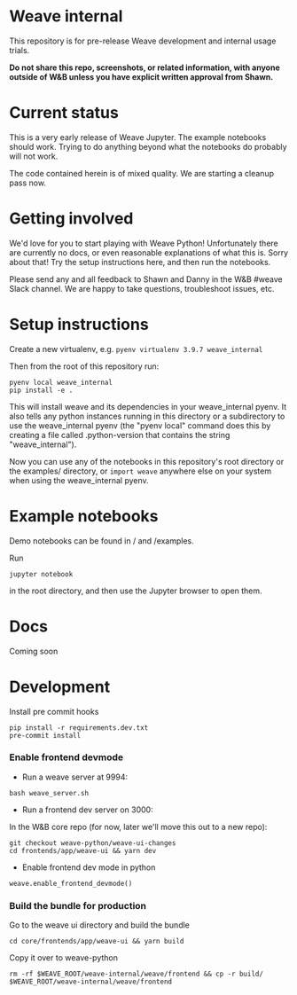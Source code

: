 # Weave internal

This repository is for pre-release Weave development and internal usage trials.

**Do not share this repo, screenshots, or related information, with anyone outside of W&B unless you have explicit written approval from Shawn.**

# Current status

This is a very early release of Weave Jupyter. The example notebooks should work. Trying to do anything beyond what the notebooks do probably will not work.

The code contained herein is of mixed quality. We are starting a cleanup pass now.

# Getting involved

We'd love for you to start playing with Weave Python! Unfortunately there are currently no docs, or even reasonable explanations of what this is. Sorry about that! Try the setup instructions here, and then run the notebooks.

Please send any and all feedback to Shawn and Danny in the W&B #weave Slack channel. We are happy to take questions, troubleshoot issues, etc.

# Setup instructions

Create a new virtualenv, e.g. `pyenv virtualenv 3.9.7 weave_internal`

Then from the root of this repository run:

```
pyenv local weave_internal
pip install -e .
```

This will install weave and its dependencies in your weave_internal pyenv. It also tells any python instances running in this directory or a subdirectory to use the weave_internal pyenv (the "pyenv local" command does this by creating a file called .python-version that contains the string "weave_internal").

Now you can use any of the notebooks in this repository's root directory or the examples/ directory, or `import weave` anywhere else on your system when using the weave_internal pyenv.

# Example notebooks

Demo notebooks can be found in / and /examples.

Run

```
jupyter notebook
```

in the root directory, and then use the Jupyter browser to open them.

# Docs

Coming soon

# Development

Install pre commit hooks

```
pip install -r requirements.dev.txt
pre-commit install
```

### Enable frontend devmode

- Run a weave server at 9994:

```
bash weave_server.sh
```

- Run a frontend dev server on 3000:

In the W&B core repo (for now, later we'll move this out to a new repo):

```
git checkout weave-python/weave-ui-changes
cd frontends/app/weave-ui && yarn dev
```

- Enable frontend dev mode in python

```
weave.enable_frontend_devmode()
```

### Build the bundle for production

Go to the weave ui directory and build the bundle

```
cd core/frontends/app/weave-ui && yarn build
```

Copy it over to weave-python

```
rm -rf $WEAVE_ROOT/weave-internal/weave/frontend && cp -r build/ $WEAVE_ROOT/weave-internal/weave/frontend
```
